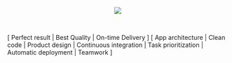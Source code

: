 <p align="center">
  <a href="https://github.com/awsome-dev-journey"><img src="https://readme-typing-svg.herokuapp.com/?lines=Senior%20JavaScript%20developer;Web%20and%20Mobile%20Expert;5%2B%20years%20of%20rich%20experience;Always%20learning%20new%20tech&font=Pacifico&center=true&width=650&height=120&color=58a6ff&vCenter=true&size=45%22"></a>
</p>

<br/>

[ Perfect result | Best Quality | On-time Delivery ]
[ App architecture | Clean code | Product design | Continuous integration | Task prioritization | Automatic deployment | Teamwork ]

